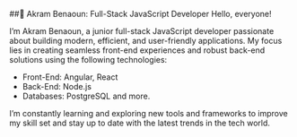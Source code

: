 ##👋 Akram Benaoun: Full-Stack JavaScript Developer
Hello, everyone!

I’m Akram Benaoun, a junior full-stack JavaScript developer passionate about building modern, efficient, and user-friendly applications. My focus lies in creating seamless front-end experiences and robust back-end solutions using the following technologies:

- Front-End: Angular, React
- Back-End: Node.js
- Databases: PostgreSQL and more.

I’m constantly learning and exploring new tools and frameworks to improve my skill set and stay up to date with the latest trends in the tech world.

